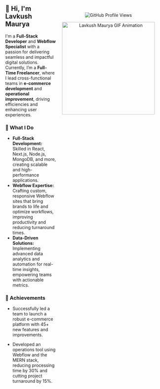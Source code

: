 <div style="display: flex; flex-wrap: wrap;">
    <!-- Personal Introduction Section -->
    <div style="flex: 1; padding: 10px; max-width: 600px;">

## 👋 Hi, I'm Lavkush Maurya

I'm a **Full-Stack Developer** and **Webflow Specialist** with a passion for delivering seamless and impactful digital solutions. Currently, I’m a **Full-Time Freelancer**, where I lead cross-functional teams in **e-commerce development** and **operational improvement**, driving efficiencies and enhancing user experiences.

### 🚀 What I Do
- **Full-Stack Development:** Skilled in React, Next.js, Node.js, MongoDB, and more, creating scalable and high-performance applications.
- **Webflow Expertise:** Crafting custom, responsive Webflow sites that bring brands to life and optimize workflows, improving productivity and reducing turnaround times.
- **Data-Driven Solutions:** Implementing advanced data analytics and automation for real-time insights, empowering teams with actionable metrics.

### 🔑 Achievements
- Successfully led a team to launch a robust e-commerce platform with 45+ new features and improvements.
- Developed an operations tool using Webflow and the MERN stack, reducing processing time by 30% and cutting project turnaround by 15%.

    </div>

    
    <div style="display: flex; align-items: center; flex-direction: column; padding: 10px; padding-top: 50px;">
        
       
    <div style="margin-bottom: 10px; text-align: center;">
        
![GitHub Profile Views](https://komarev.com/ghpvc/?username=lavkush-maurya&color=dc143c)

        
<img src="https://blogger.googleusercontent.com/img/b/R29vZ2xl/AVvXsEiCMquZsMwF42qAgLw_LgHOyvqjAPcU6YWR2gvBSI26AVVpxSiHxe6puc6irxIz-WNwDRt5HlvfUA7ejJDnFh4NxE7Uq2zxlcU9rjEfjn0SIkHucJt38hqWkvwYbe7SM244ItFza000g4JCYhsgiATIkowmTTuIReFRJbw5GZwi72N4vZU0r11une7z/s1600/ezgif.com-gif-maker.gif" width="300px" alt="Lavkush Maurya GIF Animation"/>

</div>


